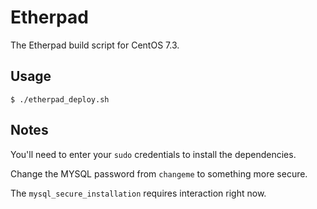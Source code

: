 # Etherpad
The Etherpad build script for CentOS 7.3.

## Usage
`$ ./etherpad_deploy.sh`

## Notes
You'll need to enter your `sudo` credentials to install the dependencies.

Change the MYSQL password from `changeme` to something more secure.

The `mysql_secure_installation` requires interaction right now.
